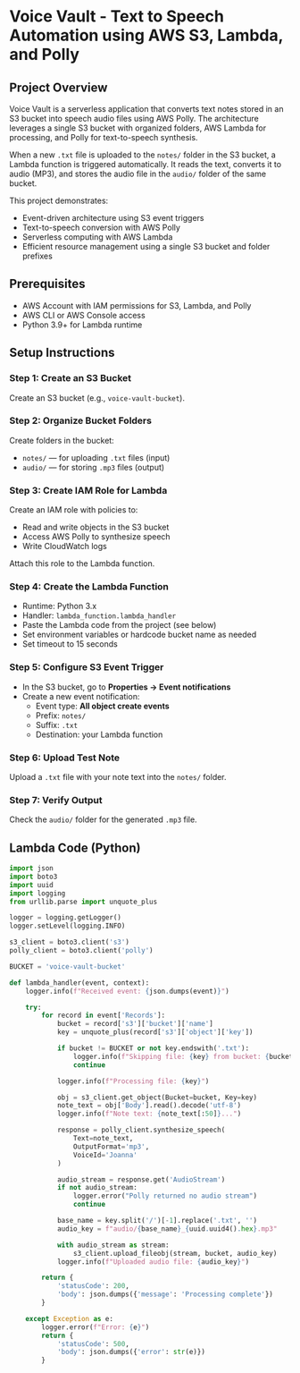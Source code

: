 # Voice Vault - Text to Speech Automation using AWS S3, Lambda, and Polly

## Project Overview

Voice Vault is a serverless application that converts text notes stored in an S3 bucket into speech audio files using AWS Polly. The architecture leverages a single S3 bucket with organized folders, AWS Lambda for processing, and Polly for text-to-speech synthesis.

When a new `.txt` file is uploaded to the `notes/` folder in the S3 bucket, a Lambda function is triggered automatically. It reads the text, converts it to audio (MP3), and stores the audio file in the `audio/` folder of the same bucket.

This project demonstrates:

- Event-driven architecture using S3 event triggers
- Text-to-speech conversion with AWS Polly
- Serverless computing with AWS Lambda
- Efficient resource management using a single S3 bucket and folder prefixes


## Prerequisites

- AWS Account with IAM permissions for S3, Lambda, and Polly
- AWS CLI or AWS Console access
- Python 3.9+ for Lambda runtime
## Setup Instructions

### Step 1: Create an S3 Bucket

Create an S3 bucket (e.g., `voice-vault-bucket`).

### Step 2: Organize Bucket Folders

Create folders in the bucket:

- `notes/` — for uploading `.txt` files (input)
- `audio/` — for storing `.mp3` files (output)

### Step 3: Create IAM Role for Lambda

Create an IAM role with policies to:

- Read and write objects in the S3 bucket
- Access AWS Polly to synthesize speech
- Write CloudWatch logs

Attach this role to the Lambda function.

### Step 4: Create the Lambda Function

- Runtime: Python 3.x
- Handler: `lambda_function.lambda_handler`
- Paste the Lambda code from the project (see below)
- Set environment variables or hardcode bucket name as needed
- Set timeout to 15 seconds

### Step 5: Configure S3 Event Trigger

- In the S3 bucket, go to **Properties → Event notifications**
- Create a new event notification:
  - Event type: **All object create events**
  - Prefix: `notes/`
  - Suffix: `.txt`
  - Destination: your Lambda function

### Step 6: Upload Test Note

Upload a `.txt` file with your note text into the `notes/` folder.

### Step 7: Verify Output

Check the `audio/` folder for the generated `.mp3` file.



## Lambda Code (Python)

```python
import json
import boto3
import uuid
import logging
from urllib.parse import unquote_plus

logger = logging.getLogger()
logger.setLevel(logging.INFO)

s3_client = boto3.client('s3')
polly_client = boto3.client('polly')

BUCKET = 'voice-vault-bucket'  

def lambda_handler(event, context):
    logger.info(f"Received event: {json.dumps(event)}")

    try:
        for record in event['Records']:
            bucket = record['s3']['bucket']['name']
            key = unquote_plus(record['s3']['object']['key'])

            if bucket != BUCKET or not key.endswith('.txt'):
                logger.info(f"Skipping file: {key} from bucket: {bucket}")
                continue

            logger.info(f"Processing file: {key}")

            obj = s3_client.get_object(Bucket=bucket, Key=key)
            note_text = obj['Body'].read().decode('utf-8')
            logger.info(f"Note text: {note_text[:50]}...")

            response = polly_client.synthesize_speech(
                Text=note_text,
                OutputFormat='mp3',
                VoiceId='Joanna'
            )

            audio_stream = response.get('AudioStream')
            if not audio_stream:
                logger.error("Polly returned no audio stream")
                continue

            base_name = key.split('/')[-1].replace('.txt', '')
            audio_key = f"audio/{base_name}_{uuid.uuid4().hex}.mp3"

            with audio_stream as stream:
                s3_client.upload_fileobj(stream, bucket, audio_key)
            logger.info(f"Uploaded audio file: {audio_key}")

        return {
            'statusCode': 200,
            'body': json.dumps({'message': 'Processing complete'})
        }

    except Exception as e:
        logger.error(f"Error: {e}")
        return {
            'statusCode': 500,
            'body': json.dumps({'error': str(e)})
        }

